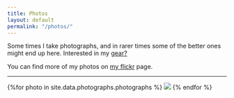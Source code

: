 ```yaml
---
title: Photos
layout: default
permalink: "/photos/"
---
```


Some times I take photographs, and in rarer times some of the better ones might end up here. Interested in my [gear?](/photo-gear/)

You can find more of my photos on [my flickr](https://www.flickr.com/photos/joshashby/) page.

<hr/>

{%for photo in site.data.photographs.photographs %}
<img src="{{site.data.photographs.cdn}}/{{photo.slug}}-800.jpg" srcset="{{site.data.photographs.cdn}}/{{photo.slug}}-400.jpg 400w, {{site.data.photographs.cdn}}/{{photo.slug}}-600.jpg 600w, {{site.data.photographs.cdn}}/{{photo.slug}}-800.jpg 800w, {{site.data.photographs.cdn}}/{{photo.slug}}-1000.jpg 1000w" />
{% endfor %}
